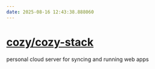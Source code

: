 ```yaml
---
date: 2025-08-16 12:43:38.888060
---
```


# [cozy/cozy-stack](https://github.com/cozy/cozy-stack)

personal cloud server for syncing and running web apps
